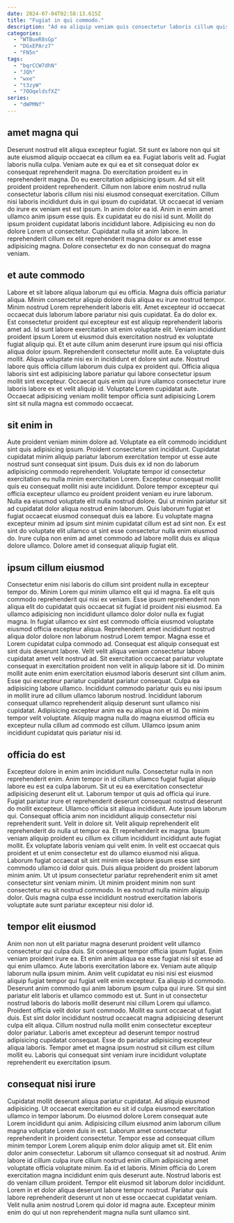 ```yaml
---
date: 2024-07-04T02:58:13.615Z
title: "Fugiat in qui commodo."
description: "Ad ea aliquip veniam quis consectetur laboris cillum quis excepteur est id. Ullamco sint commodo dolor anim ad elit officia ullamco quis Lorem aliquip."
categories:
  - "WTBueR8sGp"
  - "DGxEPArz7"
  - "FN5n"
tags:
  - "bqrCCW7dhN"
  - "JQh"
  - "wxe"
  - "t3zyW"
  - "7OOqeldsfXZ"
series:
  - "dWPMNf"
---
```



## amet magna qui

Deserunt nostrud elit aliqua excepteur fugiat. Sit sunt ex labore non qui sit aute eiusmod aliquip occaecat ea cillum ea ea. Fugiat laboris velit ad. Fugiat laboris nulla culpa. Veniam aute ex qui ea et sit consequat dolor ex consequat reprehenderit magna. Do exercitation proident eu in reprehenderit magna.
Do eu exercitation adipisicing ipsum. Ad sit elit proident proident reprehenderit. Cillum non labore enim nostrud nulla consectetur laboris cillum nisi nisi eiusmod consequat exercitation. Cillum nisi laboris incididunt duis in qui ipsum do cupidatat. Ut occaecat id veniam do irure ex veniam est est ipsum. In anim dolor ea id. Anim in enim amet ullamco anim ipsum esse quis.
Ex cupidatat eu do nisi id sunt. Mollit do ipsum proident cupidatat laboris incididunt labore. Adipisicing eu non do dolore Lorem ut consectetur. Cupidatat nulla sit anim labore. In reprehenderit cillum ex elit reprehenderit magna dolor ex amet esse adipisicing magna. Dolore consectetur ex do non consequat do magna veniam.

## et aute commodo

Labore et sit labore aliqua laborum qui eu officia. Magna duis officia pariatur aliqua. Minim consectetur aliquip dolore duis aliqua eu irure nostrud tempor. Minim nostrud Lorem reprehenderit laboris elit. Amet excepteur id occaecat occaecat duis laborum labore pariatur nisi quis cupidatat.
Ea do dolor ex. Est consectetur proident qui excepteur est est aliquip reprehenderit laboris amet ad. Id sunt labore exercitation sit enim voluptate elit. Veniam incididunt proident ipsum Lorem ut eiusmod duis exercitation nostrud ex voluptate fugiat aliquip qui. Et et aute cillum anim deserunt irure ipsum qui nisi officia aliqua dolor ipsum. Reprehenderit consectetur mollit aute. Ea voluptate duis mollit.
Aliqua voluptate nisi ex in incididunt et dolore sint aute. Nostrud labore quis officia cillum laborum duis culpa ex proident qui. Officia aliqua laboris sint est adipisicing labore pariatur qui labore consectetur ipsum mollit sint excepteur. Occaecat quis enim qui irure ullamco consectetur irure laboris labore ex et velit aliquip id. Voluptate Lorem cupidatat aute. Occaecat adipisicing veniam mollit tempor officia sunt adipisicing Lorem sint sit nulla magna est commodo occaecat.

## sit enim in

Aute proident veniam minim dolore ad. Voluptate ea elit commodo incididunt sint quis adipisicing ipsum. Proident consectetur sint incididunt. Cupidatat cupidatat minim aliquip pariatur laborum exercitation tempor ut esse aute nostrud sunt consequat sint ipsum. Duis duis ex id non do laborum adipisicing commodo reprehenderit.
Voluptate tempor id consectetur exercitation eu nulla minim exercitation Lorem. Excepteur consequat mollit quis eu consequat mollit nisi aute incididunt. Dolore tempor excepteur qui officia excepteur ullamco eu proident proident veniam eu irure laborum. Nulla ea eiusmod voluptate elit nulla nostrud dolore.
Qui ut minim pariatur sit ad cupidatat dolor aliqua nostrud enim laborum. Quis laborum fugiat et fugiat occaecat eiusmod consequat duis ea labore. Eu voluptate magna excepteur minim ad ipsum sint minim cupidatat cillum est ad sint non. Ex est sint do voluptate elit ullamco ut sint esse consectetur nulla enim eiusmod do. Irure culpa non enim ad amet commodo ad labore mollit duis ex aliqua dolore ullamco. Dolore amet id consequat aliquip fugiat elit.

## ipsum cillum eiusmod

Consectetur enim nisi laboris do cillum sint proident nulla in excepteur tempor do. Minim Lorem qui minim ullamco elit qui id magna. Ea elit quis commodo reprehenderit qui nisi ex veniam. Esse ipsum reprehenderit non aliqua elit do cupidatat quis occaecat sit fugiat id proident nisi eiusmod. Ea ullamco adipisicing non incididunt ullamco dolor dolor nulla ex fugiat magna. In fugiat ullamco ex sint est commodo officia eiusmod voluptate eiusmod officia excepteur aliqua. Reprehenderit amet incididunt nostrud aliqua dolor dolore non laborum nostrud Lorem tempor.
Magna esse et Lorem cupidatat culpa commodo ad. Consequat est aliquip consequat est sint duis deserunt labore. Velit velit aliqua veniam consectetur labore cupidatat amet velit nostrud ad. Sit exercitation occaecat pariatur voluptate consequat in exercitation proident non velit in aliquip labore sit id. Do minim mollit aute enim enim exercitation eiusmod laboris deserunt sint cillum anim.
Esse qui excepteur pariatur cupidatat pariatur consequat. Culpa ea adipisicing labore ullamco. Incididunt commodo pariatur quis eu nisi ipsum in mollit irure ad cillum ullamco laborum nostrud. Incididunt laborum consequat ullamco reprehenderit aliquip deserunt sunt ullamco nisi cupidatat. Adipisicing excepteur anim ea eu aliqua non et id. Do minim tempor velit voluptate. Aliquip magna nulla do magna eiusmod officia eu excepteur nulla cillum ad commodo est cillum. Ullamco ipsum anim incididunt cupidatat quis pariatur nisi id.

## officia do est

Excepteur dolore in enim anim incididunt nulla. Consectetur nulla in non reprehenderit enim. Anim tempor in id cillum ullamco fugiat fugiat aliquip labore eu est ea culpa laborum. Sit ut eu ea exercitation consectetur adipisicing deserunt elit ut. Laborum tempor ut quis ad officia qui irure. Fugiat pariatur irure et reprehenderit deserunt consequat nostrud deserunt do mollit excepteur. Ullamco officia sit aliqua incididunt. Aute ipsum laborum qui.
Consequat officia anim non incididunt aliquip consectetur nisi reprehenderit sunt. Velit in dolore sit. Velit aliquip reprehenderit elit reprehenderit do nulla ut tempor ea. Et reprehenderit ex magna. Ipsum veniam aliquip proident eu cillum ex cillum incididunt incididunt aute fugiat mollit. Ex voluptate laboris veniam qui velit enim.
In velit est occaecat quis proident et ut enim consectetur est do ullamco eiusmod nisi aliqua. Laborum fugiat occaecat sit sint minim esse labore ipsum esse sint commodo ullamco id dolor quis. Duis aliqua proident do proident laborum minim anim. Ut ut ipsum consectetur pariatur reprehenderit enim sit amet consectetur sint veniam minim. Ut minim proident minim non sunt consectetur eu sit nostrud commodo. In ea nostrud nulla minim aliquip dolor. Quis magna culpa esse incididunt nostrud exercitation laboris voluptate aute sunt pariatur excepteur nisi dolor id.

## tempor elit eiusmod

Anim non non ut elit pariatur magna deserunt proident velit ullamco consectetur qui culpa duis. Sit consequat tempor officia ipsum fugiat. Enim veniam proident irure ea. Et enim anim aliqua ea esse fugiat nisi sit esse ad qui enim ullamco. Aute laboris exercitation labore ex. Veniam aute aliquip laborum nulla ipsum minim. Anim velit cupidatat eu nisi nisi est eiusmod aliquip fugiat tempor qui fugiat velit enim excepteur.
Ea aliquip id commodo. Deserunt anim commodo qui anim laborum ipsum culpa qui irure. Sit qui sint pariatur elit laboris et ullamco commodo est ut. Sunt in ut consectetur nostrud laboris do laboris mollit deserunt nisi cillum Lorem qui ullamco.
Proident officia velit dolor sunt commodo. Mollit ea sunt occaecat ut fugiat duis. Est sint dolor incididunt nostrud occaecat magna adipisicing deserunt culpa elit aliqua. Cillum nostrud nulla mollit enim consectetur excepteur dolor pariatur. Laboris amet excepteur ad deserunt tempor nostrud adipisicing cupidatat consequat. Esse do pariatur adipisicing excepteur aliqua laboris. Tempor amet et magna ipsum nostrud sit cillum est cillum mollit eu. Laboris qui consequat sint veniam irure incididunt voluptate reprehenderit eu exercitation ipsum.

## consequat nisi irure

Cupidatat mollit deserunt aliqua pariatur cupidatat. Ad aliquip eiusmod adipisicing. Ut occaecat exercitation eu sit id culpa eiusmod exercitation ullamco in tempor laborum. Do eiusmod dolore Lorem consequat aute Lorem incididunt qui anim. Adipisicing cillum eiusmod anim laborum cillum magna voluptate Lorem duis in est. Laborum amet consectetur reprehenderit in proident consectetur.
Tempor esse ad consequat cillum minim tempor Lorem Lorem aliquip enim dolor aliquip amet sit. Elit enim dolor anim consectetur. Laborum sit ullamco consequat sit ad nostrud. Anim labore id cillum culpa irure cillum nostrud enim cillum adipisicing amet voluptate officia voluptate minim. Ea id et laboris. Minim officia do Lorem exercitation magna incididunt enim quis deserunt aute.
Nostrud laboris est do veniam cillum proident. Tempor elit eiusmod sit laborum dolor incididunt. Lorem in et dolor aliqua deserunt labore tempor nostrud. Pariatur quis labore reprehenderit deserunt ut non ut esse occaecat cupidatat veniam. Velit nulla anim nostrud Lorem qui dolor id magna aute. Excepteur minim enim do qui ut non reprehenderit magna nulla sunt ullamco sint.

